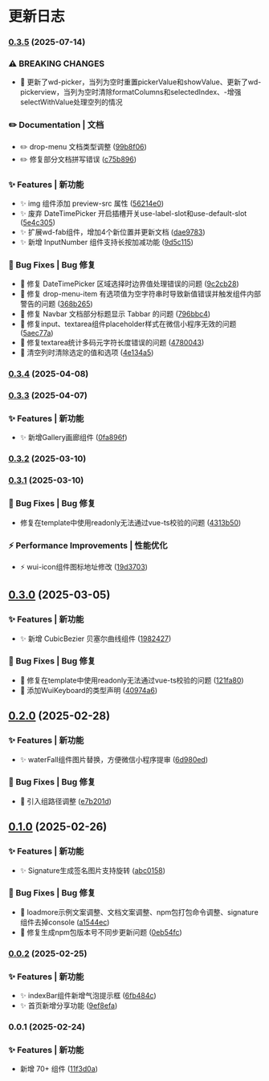# 更新日志 


### [0.3.5](https://github.com/zhangyao1990/elegant-wui-uni/compare/v0.3.4...v0.3.5) (2025-07-14)


### ⚠ BREAKING CHANGES

* 🧨 更新了wd-picker，当列为空时重置pickerValue和showValue、更新了wd-
pickerview，当列为空时清除formatColumns和selectedIndex、-增强selectWithValue处理空列的情况

### ✏️ Documentation | 文档

* ✏️  drop-menu 文档类型调整 ([99b8f06](https://github.com/zhangyao1990/elegant-wui-uni/commit/99b8f06a138aa3db01c2e994f18c0ad2661b5eca))
* ✏️  修复部分文档拼写错误 ([c75b896](https://github.com/zhangyao1990/elegant-wui-uni/commit/c75b89602fdb68e37e20c73b7690180b45be276f))


### ✨ Features | 新功能

* ✨ img 组件添加 preview-src 属性 ([56214e0](https://github.com/zhangyao1990/elegant-wui-uni/commit/56214e0c5cc29aa889893e6058b5e0c655374d7f))
* ✨ 废弃 DateTimePicker 开启插槽开关use-label-slot和use-default-slot ([5e4c305](https://github.com/zhangyao1990/elegant-wui-uni/commit/5e4c3053acdd5f14ed61e71438813dee7aea2ded))
* ✨ 扩展wd-fab组件，增加4个新位置并更新文档 ([dae9783](https://github.com/zhangyao1990/elegant-wui-uni/commit/dae978363c7a628818a05143b210938dd3826077))
* ✨ 新增 InputNumber 组件支持长按加减功能 ([9d5c115](https://github.com/zhangyao1990/elegant-wui-uni/commit/9d5c115e914f5a4f7565533b17f229695ae8b558))


### 🐛 Bug Fixes | Bug 修复

* 🐛 修复 DateTimePicker 区域选择时边界值处理错误的问题 ([9c2cb28](https://github.com/zhangyao1990/elegant-wui-uni/commit/9c2cb28fb229f70e0f56d6bd7268652d7b43eb23))
* 🐛 修复 drop-menu-item 有选项值为空字符串时导致新值错误并触发组件内部警告的问题 ([368b265](https://github.com/zhangyao1990/elegant-wui-uni/commit/368b265b2500720093f5a2199e4b203c64b1d2fe))
* 🐛 修复 Navbar 文档部分标题显示 Tabbar 的问题 ([796bbc4](https://github.com/zhangyao1990/elegant-wui-uni/commit/796bbc49a39ac4b7fb7500545ac887efa4a34f05))
* 🐛 修复input、textarea组件placeholder样式在微信小程序无效的问题 ([5aec77a](https://github.com/zhangyao1990/elegant-wui-uni/commit/5aec77a8f66d2941b3819e5685bfe4563f620b04))
* 🐛 修复textarea统计多码元字符长度错误的问题 ([4780043](https://github.com/zhangyao1990/elegant-wui-uni/commit/478004365c153e9198dfed579d93fcb7ea58b023))
* 🐛 清空列时清除选定的值和选项 ([4e134a5](https://github.com/zhangyao1990/elegant-wui-uni/commit/4e134a5f26a93fe18e2e7e2cf069d8dfef512acd))

### [0.3.4](https://github.com/zhangyao1990/elegant-wui-uni/compare/v0.3.3...v0.3.4) (2025-04-08)

### [0.3.3](https://github.com/zhangyao1990/elegant-wui-uni/compare/v0.3.2...v0.3.3) (2025-04-07)


### ✨ Features | 新功能

* ✨ 新增Gallery画廊组件 ([0fa896f](https://github.com/zhangyao1990/elegant-wui-uni/commit/0fa896f7266644573ecff341ec5bb6ac0663389d))

### [0.3.2](https://github.com/zhangyao1990/elegant-wui-uni/compare/v0.3.1...v0.3.2) (2025-03-10)

### [0.3.1](https://github.com/zhangyao1990/elegant-wui-uni/compare/v0.3.0...v0.3.1) (2025-03-10)


### 🐛 Bug Fixes | Bug 修复

* 修复在template中使用readonly无法通过vue-ts校验的问题 ([4313b50](https://github.com/zhangyao1990/elegant-wui-uni/commit/4313b50910103b9659754dd9d035e8378304e670))


### ⚡ Performance Improvements | 性能优化

* ⚡ wui-icon组件图标地址修改 ([19d3703](https://github.com/zhangyao1990/elegant-wui-uni/commit/19d37031fb00bd46815f3fb91ef149e4b45fea4b))

## [0.3.0](https://github.com/zhangyao1990/elegant-wui-uni/compare/v0.2.0...v0.3.0) (2025-03-05)


### ✨ Features | 新功能

* ✨ 新增 CubicBezier 贝塞尔曲线组件 ([1982427](https://github.com/zhangyao1990/elegant-wui-uni/commit/1982427842280fce037a169e80eecdce8efa7d59))


### 🐛 Bug Fixes | Bug 修复

* 🐛 修复在template中使用readonly无法通过vue-ts校验的问题 ([121fa80](https://github.com/zhangyao1990/elegant-wui-uni/commit/121fa801bbc859db358136a465c87db42439353f))
* 🐛 添加WuiKeyboard的类型声明 ([40974a6](https://github.com/zhangyao1990/elegant-wui-uni/commit/40974a65195f128b6b236c349c48fad311bcad3f))

## [0.2.0](https://github.com/zhangyao1990/elegant-wui-uni/compare/v0.1.0...v0.2.0) (2025-02-28)


### ✨ Features | 新功能

* ✨ waterFall组件图片替换，方便微信小程序提审 ([6d980ed](https://github.com/zhangyao1990/elegant-wui-uni/commit/6d980ed721bc0ce42da1bd8eb567d07b0554bc3b))


### 🐛 Bug Fixes | Bug 修复

* 🐛 引入组路径调整 ([e7b201d](https://github.com/zhangyao1990/elegant-wui-uni/commit/e7b201d3ac94646a2742d019dd8a3926d71e7059))

## [0.1.0](https://github.com/zhangyao1990/elegant-wui-uni/compare/v0.0.2...v0.1.0) (2025-02-26)


### ✨ Features | 新功能

* ✨ Signature生成签名图片支持旋转 ([abc0158](https://github.com/zhangyao1990/elegant-wui-uni/commit/abc0158119bfa3997870758bb5d69d87e9396787))


### 🐛 Bug Fixes | Bug 修复

* 🐛 loadmore示例文案调整、文档文案调整、npm包打包命令调整、signature组件去掉console ([a1544ec](https://github.com/zhangyao1990/elegant-wui-uni/commit/a1544eccdb5d096af892469021b245905c5516e0))
* 🐛 修复生成npm包版本号不同步更新问题 ([0eb54fc](https://github.com/zhangyao1990/elegant-wui-uni/commit/0eb54fc26012754574bf988c76d40bf5f69fea64))

### [0.0.2](https://github.com/zhangyao1990/elegant-wui-uni/compare/v0.0.1...v0.0.2) (2025-02-25)


### ✨ Features | 新功能

* ✨ indexBar组件新增气泡提示框 ([6fb484c](https://github.com/zhangyao1990/elegant-wui-uni/commit/6fb484cd8901b70196751f7c1ea9821b88bbe32e))
* ✨ 首页新增分享功能 ([9ef8efa](https://github.com/zhangyao1990/elegant-wui-uni/commit/9ef8efac44cb4050d7e2136086ef6e8f0a19246d))

### 0.0.1 (2025-02-24)


### ✨ Features | 新功能

* 新增 70+ 组件 ([11f3d0a](https://github.com/zhangyao1990/elegant-wui-uni/commit/11f3d0acd34da4e4ba0a513ec2be1f88cbfd8458))
